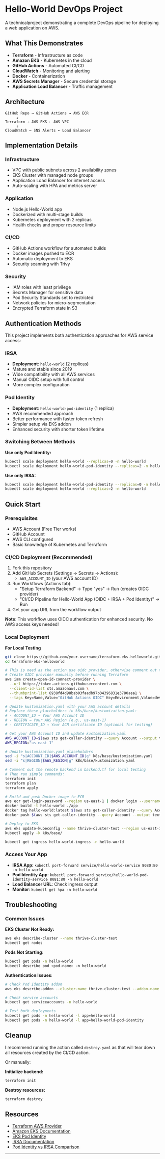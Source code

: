 # Hello-World DevOps Project

A technicalproject demonstrating a complete DevOps pipeline for deploying a web application on AWS.

## What This Demonstrates

- **Terraform** - Infrastructure as code
- **Amazon EKS** - Kubernetes in the cloud
- **GitHub Actions** - Automated CI/CD
- **CloudWatch** - Monitoring and alerting
- **Docker** - Containerization
- **AWS Secrets Manager** - Secure credential storage
- **Application Load Balancer** - Traffic management

## Architecture

```
GitHub Repo → GitHub Actions → AWS ECR
     ↓
Terraform → AWS EKS ← AWS VPC
     ↓
CloudWatch ← SNS Alerts ← Load Balancer
```

## Implementation Details

### Infrastructure
- VPC with public subnets across 2 availability zones
- EKS Cluster with managed node groups
- Application Load Balancer for internet access
- Auto-scaling with HPA and metrics server

### Application
- Node.js Hello-World app
- Dockerized with multi-stage builds
- Kubernetes deployment with 2 replicas
- Health checks and proper resource limits

### CI/CD
- GitHub Actions workflow for automated builds
- Docker images pushed to ECR
- Automatic deployment to EKS
- Security scanning with Trivy

### Security
- IAM roles with least privilege
- Secrets Manager for sensitive data
- Pod Security Standards set to restricted
- Network policies for micro-segmentation
- Encrypted Terraform state in S3

## Authentication Methods

This project implements both authentication approaches for AWS service access:

### IRSA
- **Deployment**: `hello-world` (2 replicas)
- Mature and stable since 2019
- Wide compatibility with all AWS services
- Manual OIDC setup with full control
- More complex configuration

### Pod Identity
- **Deployment**: `hello-world-pod-identity` (1 replica)
- AWS recommended approach
- Better performance with faster token refresh
- Simpler setup via EKS addon
- Enhanced security with shorter token lifetime

### Switching Between Methods

**Use only Pod Identity:**
```bash
kubectl scale deployment hello-world --replicas=0 -n hello-world
kubectl scale deployment hello-world-pod-identity --replicas=2 -n hello-world
```

**Use only IRSA:**
```bash
kubectl scale deployment hello-world-pod-identity --replicas=0 -n hello-world
kubectl scale deployment hello-world --replicas=2 -n hello-world
```

## Quick Start

### Prerequisites
- AWS Account (Free Tier works)
- GitHub Account
- AWS CLI configured
- Basic knowledge of Kubernetes and Terraform

### CI/CD Deployment (Recommended)
1. Fork this repository
2. Add GitHub Secrets (Settings → Secrets → Actions):
   - `AWS_ACCOUNT_ID` (your AWS account ID)
3. Run Workflows (Actions tab):
   - "Setup Terraform Backend" → Type "yes" → Run (creates OIDC provider)
   - "CI/CD Pipeline for Hello-World App (OIDC + IRSA + Pod Identity)" → Run
4. Get your app URL from the workflow output

**Note**: This workflow uses OIDC authentication for enhanced security. No AWS access keys needed!

### Local Deployment
**For Local Testing**
```bash
git clone https://github.com/your-username/terraform-eks-helloworld.git
cd terraform-eks-helloworld

# This is need as the action use oidc provider, otherwise comment out the block oidc provider for github to ignore this step
# Create OIDC provider manually before running Terraform
aws iam create-open-id-connect-provider \
  --url https://token.actions.githubusercontent.com \
  --client-id-list sts.amazonaws.com \
  --thumbprint-list 6938fd4d98bab03faadb97b34396831e3780aea1 \
  --tags Key=Name,Value="GitHub Actions OIDC" Key=Environment,Value=dev

# Update kustomization.yaml with your AWS account details
# Replace these placeholders in k8s/base/kustomization.yaml:
# - ACCOUNT_ID → Your AWS Account ID
# - REGION → Your AWS Region (e.g., us-east-1)
# - CERTIFICATE_ID → Your ACM certificate ID (optional for testing) 

# Get your AWS Account ID and update kustomization.yaml
AWS_ACCOUNT_ID=$(aws sts get-caller-identity --query Account --output text)
AWS_REGION="us-east-1"

# Update kustomization.yaml placeholders
sed -i "s|ACCOUNT_ID|$AWS_ACCOUNT_ID|g" k8s/base/kustomization.yaml
sed -i "s|REGION|$AWS_REGION|g" k8s/base/kustomization.yaml

# Comment out the remote backend in backend.tf for local testing
# Then run simple commands:
terraform init
terraform plan
terraform apply

# Build and push Docker image to ECR
aws ecr get-login-password --region us-east-1 | docker login --username AWS --password-stdin $(aws sts get-caller-identity --query Account --output text).dkr.ecr.us-east-1.amazonaws.com
docker build -t hello-world ./app
docker tag hello-world:latest $(aws sts get-caller-identity --query Account --output text).dkr.ecr.us-east-1.amazonaws.com/hello-world:latest
docker push $(aws sts get-caller-identity --query Account --output text).dkr.ecr.us-east-1.amazonaws.com/hello-world:latest

# Deploy to EKS
aws eks update-kubeconfig --name thrive-cluster-test --region us-east-1
kubectl apply -k k8s/base/

kubectl get ingress hello-world-ingress -n hello-world
```
### Access Your App
- **IRSA App**: `kubectl port-forward service/hello-world-service 8080:80 -n hello-world`
- **Pod Identity App**: `kubectl port-forward service/hello-world-pod-identity-service 8081:80 -n hello-world`
- **Load Balancer URL**: Check ingress output
- **Monitor**: `kubectl get hpa -n hello-world`

## Troubleshooting

### Common Issues

**EKS Cluster Not Ready:**
```bash
aws eks describe-cluster --name thrive-cluster-test
kubectl get nodes
```

**Pods Not Starting:**
```bash
kubectl get pods -n hello-world
kubectl describe pod <pod-name> -n hello-world
```

**Authentication Issues:**
```bash
# Check Pod Identity addon
aws eks describe-addon --cluster-name thrive-cluster-test --addon-name eks-pod-identity-agent

# Check service accounts
kubectl get serviceaccounts -n hello-world

# Test both deployments
kubectl get pods -n hello-world -l app=hello-world
kubectl get pods -n hello-world -l app=hello-world-pod-identity
```

## Cleanup

I recommend running the action called `destroy.yaml` as that will tear down all resources created by the CI/CD action.

Or manually:

**Initialize backend:**
```bash
terraform init
```

**Destroy resources:**
```bash
terraform destroy
```

## Resources

- [Terraform AWS Provider](https://registry.terraform.io/providers/hashicorp/aws/latest)
- [Amazon EKS Documentation](https://docs.aws.amazon.com/eks/)
- [EKS Pod Identity](https://docs.aws.amazon.com/eks/latest/userguide/pod-identities.html)
- [IRSA Documentation](https://docs.aws.amazon.com/eks/latest/userguide/iam-roles-for-service-accounts.html)
- [Pod Identity vs IRSA Comparison](https://aws.amazon.com/blogs/containers/introducing-eks-pod-identity/)

---